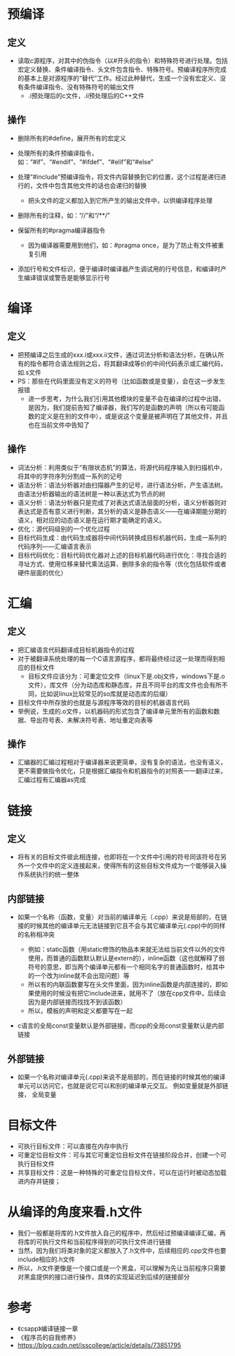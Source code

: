 # 预编译

## 定义

- 读取c源程序，对其中的伪指令（以#开头的指令）和特殊符号进行处理。包括宏定义替换、条件编译指令、头文件包含指令、特殊符号。预编译程序所完成的基本上是对源程序的“替代”工作。经过此种替代，生成一个没有宏定义、没有条件编译指令、没有特殊符号的输出文件
  - .i预处理后的c文件，.ii预处理后的C++文件




## 操作

- 删除所有的#define，展开所有的宏定义
- 处理所有的条件预编译指令，如：“#if”、“#endif”、“#ifdef”、“#elif”和“#else”
- 处理“#include”预编译指令，将文件内容替换到它的位置，这个过程是递归进行的，文件中包含其他文件的话也会递归的替换
  - 把头文件的定义都加入到它所产生的输出文件中，以供编译程序处理

- 删除所有的注释，如：“//”和“/**/”
- 保留所有的#pragma编译器指令
  - 因为编译器需要用到他们，如：#pragma once，是为了防止有文件被重复引用

- 添加行号和文件标识，便于编译时编译器产生调试用的行号信息，和编译时产生编译错误或警告是能够显示行号







# 编译

## 定义

- 把预编译之后生成的xxx.i或xxx.ii文件，通过词法分析和语法分析，在确认所有的指令都符合语法规则之后，将其翻译成等价的中间代码表示或汇编代码，如.s文件
- PS：那些在代码里面没有定义的符号（比如函数或是变量），会在这一步发生报错
  - 进一步思考，为什么我们引用其他模块的变量不会在编译的过程中出错，是因为，我们提前告知了编译器，我们写的是函数的声明（所以有可能函数的定义是在别的文件中），或是说这个变量是被声明在了其他文件，并且也在当前文件中告知了




## 操作

- 词法分析：利用类似于“有限状态机”的算法，将源代码程序输入到扫描机中，将其中的字符序列分割成一系列的记号
- 语法分析：语法分析器对由扫描器产生的记号，进行语法分析，产生语法树。由语法分析器输出的语法树是一种以表达式为节点的树
- 语义分析：语法分析器只是完成了对表达式语法层面的分析，语义分析器则对表达式是否有意义进行判断，其分析的语义是静态语义——在编译期能分期的语义，相对应的动态语义是在运行期才能确定的语义。
- 优化：源代码级别的一个优化过程
- 目标代码生成：由代码生成器将中间代码转换成目标机器代码，生成一系列的代码序列——汇编语言表示
- 目标代码优化：目标代码优化器对上述的目标机器代码进行优化：寻找合适的寻址方式、使用位移来替代乘法运算、删除多余的指令等（优化包括软件或者硬件层面的优化）







# 汇编

## 定义

- 把汇编语言代码翻译成目标机器指令的过程
- 对于被翻译系统处理的每一个C语言源程序，都将最终经过这一处理而得到相应的目标文件
  - 目标文件应该分为：可重定位文件（linux下是.obj文件，windows下是.o文件），库文件（分为动态库和静态库，并且不同平台的库文件也会有所不同，比如说linux比较常见的so库就是动态库的后缀）
- 目标文件中所存放的也就是与源程序等效的目标的机器语言代码
- 举例说，生成的.o文件，以机器码的形式包含了编译单元里所有的函数和数据、导出符号表、未解决符号表、地址重定向表等



## 操作

- 汇编器的汇编过程相对于编译器来说更简单，没有复杂的语法，也没有语义，更不需要做指令优化，只是根据汇编指令和机器指令的对照表一一翻译过来，汇编过程有汇编器as完成







# 链接

## 定义

- 将有关的目标文件彼此相连接，也即将在一个文件中引用的符号同该符号在另外一个文件中的定义连接起来，使得所有的这些目标文件成为一个能够装入操作系统执行的统一整体



## 内部链接

- 如果一个名称（函数，变量）对当前的编译单元（.cpp）来说是局部的，在链接的时候其他的编译单元无法链接到它且不会与其它编译单元(.cpp)中的同样的名称相冲突
  - 例如：static函数（用static修饰的物品本来就无法给当前文件以外的文件使用，而普通的函数默认默认是extern的），inline函数（这也就解释了弱符号的意思，即当两个编译单元都有一个相同名字的普通函数时，给其中的一个改为inline就不会出现问题）等
  - 所以有的内联函数要写在头文件里面，因为inline函数是内部连接的，即如果使用的时候没有把它include进来，就用不了（放在cpp文件中，后续会因为是内部链接而找找不到该函数）
  - 所以，模板的声明和定义都要写在一起

- c语言的全局const变量默认是外部链接，而cpp的全局const变量默认是内部链接



## 外部链接

- 如果一个名称对编译单元(.cpp)来说不是局部的，而在链接的时候其他的编译单元可以访问它，也就是说它可以和别的编译单元交互。 例如变量就是外部链接， 全局变量





# 目标文件

- 可执行目标文件：可以直接在内存中执行
- 可重定位目标文件：可与其它可重定位目标文件在链接阶段合并，创建一个可执行目标文件
- 共享目标文件：这是一种特殊的可重定位目标文件，可以在运行时被动态加载进内存并链接；





# 从编译的角度来看.h文件

- 我们一般都是将库的.h文件放入自己的程序中，然后经过预编译编译汇编，再将库的可执行文件和当前程序得到的可执行文件进行链接
- 当然，因为我们将类对象的定义都放入了.h文件中，后续相应的.cpp文件也要include相应的.h文件
- 所以，.h文件更像是一个接口或是一个黑盒，可以理解为先让当前程序只需要对黑盒提供的接口进行操作，具体的实现延迟到后续的链接部分







# 参考

- 《csapp》编译链接一章
- 《程序员的自我修养》
- https://blog.csdn.net/isscollege/article/details/73851795